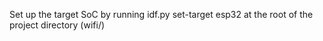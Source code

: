 Set up the target SoC by running idf.py set-target esp32 at the root of the project directory (wifi/)